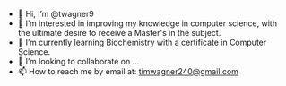 - 👋 Hi, I’m @twagner9
- 👀 I’m interested in improving my knowledge in computer science, with the ultimate desire to receive a Master's in the subject.
- 🌱 I’m currently learning Biochemistry with a certificate in Computer Science.
- 💞️ I’m looking to collaborate on ...
- 📫 How to reach me by email at: timwagner240@gmail.com

<!---
twagner9/twagner9 is a ✨ special ✨ repository because its `README.md` (this file) appears on your GitHub profile.
You can click the Preview link to take a look at your changes.
--->
